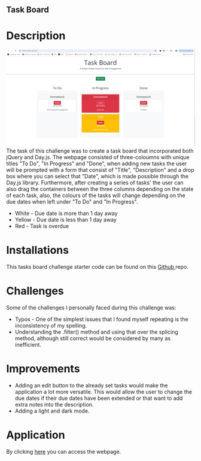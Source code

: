 ## Task Board

# Description
<img src="/Assets/images/Capture.PNG" alt="Screenshot of how the webpage looks">
The task of this challenge was to create a task board that incorporated both jQuery and Day.js. The webpage consisted of three-coloumns with unique titles "To Do", "In Progress" and "Done", when adding new tasks the user will be prompted with a form that consist of "Title", "Description" and a drop box where you can select that "Date", which is made possible through the Day.js library. Furthermore, after creating a series of tasks' the user can also drag the containers between the three columns depending on the state of each task, also, the colours of the tasks will change depending on the due dates when left under "To Do" and "In Progress".
<ul>
<li>White - Due date is more than 1 day away</li>
<li>Yellow - Due date is less than 1 day away</li>
<li>Red - Task is overdue </li>
</ul>

# Installations
This tasks board challenge starter code can be found on this <a href="https://github.com/coding-boot-camp/musical-happiness">Github </a>repo.

# Challenges
Some of the challenges I personally faced during this challenge was:
<ul>
<li>Typos - One of the simplest issues that I found myself repeating is the inconsistency of my spelling.</li>
<li>Understanding the .filter() method and using that over the splicing method, although still correct would be considered by many as inefficient.</li>
</ul>

# Improvements
<ul>
<li>Adding an edit button to the already set tasks would make the application a lot more versatile. This would allow the user to change the due dates if their due dates have been extended or that want to add extra notes into the description.</li>
<li>Adding a light and dark mode.</li>
</ul>

# Application
By clicking <a href="https://cbfcuh.github.io/Task-Board-Challenge/?task-name=Homework&task-due-date=06%2F24%2F2024&task-description=javascript+">here</a> you can access the webpage.
